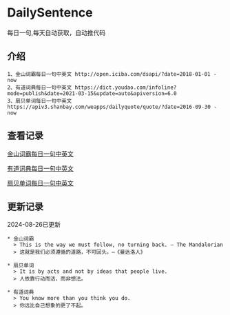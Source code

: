 # DailySentence

每日一句,每天自动获取，自动推代码

## 介绍

```
1、金山词霸每日一句中英文 http://open.iciba.com/dsapi/?date=2018-01-01 - now
2、有道词典每日一句中英文 https://dict.youdao.com/infoline?mode=publish&date=2021-03-15&update=auto&apiversion=6.0
3、扇贝单词每日一句中英文 https://apiv3.shanbay.com/weapps/dailyquote/quote/?date=2016-09-30 - now
```

## 查看记录

[金山词霸每日一句中英文](./data/iciba/)

[有道词典每日一句中英文](./data/youdao/)

[扇贝单词每日一句中英文](./data/shanbay/)

## 更新记录
2024-08-26已更新 
```
* 金山词霸
  > This is the way we must follow, no turning back. — The Mandalorian
  > 这就是我们必须遵循的道路，不可回头。—《曼达洛人》

* 扇贝单词
  > It is by acts and not by ideas that people live.
  > 人依靠行动而活，而非想法。

* 有道词典
  > You know more than you think you do.
  > 你远比自己想象的更了不起。

```
